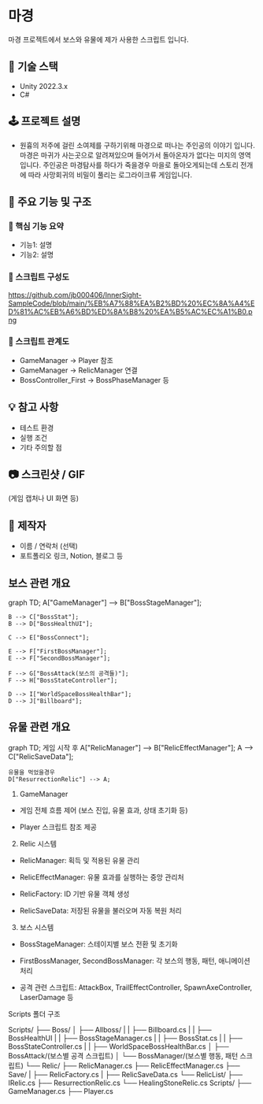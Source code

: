 # 마경

마경 프로젝트에서 보스와 유물에 제가 사용한 스크립트 입니다.

## 🔧 기술 스택

- Unity 2022.3.x
- C#

## 🕹️ 프로젝트 설명

- 원흉의 저주에 걸린 소여제를 구하기위해 마경으로 떠나는 주인공의 이야기 입니다.
  마경은 마귀가 사는곳으로 알려져있으며 들어가서 돌아온자가 없다는 미지의 영역입니다.
  주인공은 마경탐사를 하다가 죽을경우 마을로 돌아오게되는데 스토리 전개에 따라 
  사망회귀의 비밀이 풀리는 로그라이크류 게임입니다.

## 📁 주요 기능 및 구조

### 🎯 핵심 기능 요약
- 기능1: 설명
- 기능2: 설명

### 🧩 스크립트 구성도
https://github.com/jb000406/InnerSight-SampleCode/blob/main/%EB%A7%88%EA%B2%BD%20%EC%8A%A4%ED%81%AC%EB%A6%BD%ED%8A%B8%20%EA%B5%AC%EC%A1%B0.png



### 🔗 스크립트 관계도
- GameManager → Player 참조
- GameManager → RelicManager 연결
- BossController_First → BossPhaseManager 등

## 💡 참고 사항

- 테스트 환경
- 실행 조건
- 기타 주의할 점

## 📷 스크린샷 / GIF

(게임 캡처나 UI 화면 등)

## 👤 제작자

- 이름 / 연락처 (선택)
- 포트폴리오 링크, Notion, 블로그 등


## 보스 관련 개요

graph TD;
    A["GameManager"] --> B["BossStageManager"];
    
    B --> C["BossStat"];
    B --> D["BossHealthUI"];
    
    C --> E["BossConnect"];
    
    E --> F["FirstBossManager"];
    E --> F["SecondBossManager"];
    
    F --> G["BossAttack(보스의 공격들)"];
    F --> H["BossStateController"];
    
    D --> I["WorldSpaceBossHealthBar"];
    D --> J["Billboard"];


## 유물 관련 개요

graph TD;
		게임 시작 후
    A["RelicManager"] --> B["RelicEffectManager"];
    A --> C["RelicSaveData"];
    
    유물을 먹었을경우
    D["ResurrectionRelic"] --> A;


1. GameManager

- 게임 전체 흐름 제어 (보스 진입, 유물 효과, 상태 초기화 등)

- Player 스크립트 참조 제공

2. Relic 시스템

- RelicManager: 획득 및 적용된 유물 관리

- RelicEffectManager: 유물 효과를 실행하는 중앙 관리처

- RelicFactory: ID 기반 유물 객체 생성

- RelicSaveData: 저장된 유물을 불러오며 자동 복원 처리

3. 보스 시스템

- BossStageManager: 스테이지별 보스 전환 및 초기화

- FirstBossManager, SecondBossManager: 각 보스의 행동, 패턴, 애니메이션 처리

- 공격 관련 스크립트: AttackBox, TrailEffectController, SpawnAxeController, LaserDamage 등

Scripts 폴더 구조

Scripts/
├── Boss/
│   ├── Allboss/
 |     |      ├── Billboard.cs
 |     |      ├── BossHealthUI
 |     |      ├── BossStageManager.cs
 |     |      ├── BossStat.cs
 |     |      ├── BossStateController.cs
 |     |      ├── WorldSpaceBossHealthBar.cs
│   ├── BossAttack/(보스별 공격 스크립트)
│   └── BossManager/(보스별 행동, 패턴 스크립트)
└── Relic/
    ├── RelicManager.cs
    ├── RelicEffectManager.cs 
    ├── Save/
     |      ├── RelicFactory.cs
     |      ├── RelicSaveData.cs
    └── RelicList/
            ├── IRelic.cs
            ├── ResurrectionRelic.cs
            └── HealingStoneRelic.cs
Scripts/
├── GameManager.cs
├── Player.cs
